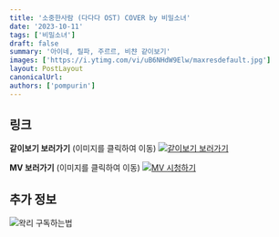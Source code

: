```yaml
---
title: '소중한사람 (다다다 OST) COVER by 비밀소녀'
date: '2023-10-11'
tags: ['비밀소녀']
draft: false
summary: '아이네, 릴파, 주르르, 비챤 같이보기'
images: ['https://i.ytimg.com/vi/uB6NHdW9Elw/maxresdefault.jpg']
layout: PostLayout
canonicalUrl:
authors: ['pompurin']
---
```


## 링크

**같이보기 보러가기** (이미지를 클릭하여 이동)
[![같이보기 보러가기](https://cdn.discordapp.com/attachments/1136601898116464710/1211650793904807976/logo.png?ex=65eef8bc&is=65dc83bc&hm=95dc0e08c1f43025dd60def429896697b3787a9f923593eb50b24e9fb6280361&)](https://cafe.naver.com/steamindiegame/13291774)

**MV 보러가기** (이미지를 클릭하여 이동)
[![MV 시청하기](https://i.ytimg.com/vi/uB6NHdW9Elw/maxresdefault.jpg)](https://youtu.be/uB6NHdW9Elw?si=3YG08xVcmeyCLr7Q)

## 추가 정보

![왁리 구독하는법](https://cdn.discordapp.com/attachments/1136601898116464710/1137049857136267374/--2cut.gif)
